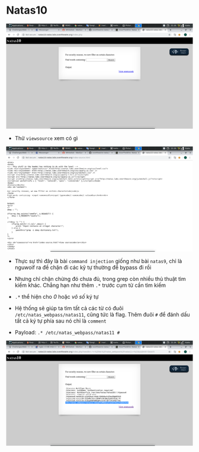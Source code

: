 # Natas10

![1](image/1.png)

- Thử `viewsource` xem có gì

![2](image/2.png)

- Thực sự thì đây là bài `command injection` giống như bài `natas9`, chỉ là nguwoif ra đề chặn đi các kỹ tự thường để bypass đi rồi

- Nhưng chỉ chặn chừng đó chưa đủ, trong grep còn nhiều thủ thuật tìm kiếm khác. Chẳng hạn như thêm `.*` trước cụm từ cần tìm kiếm

- `.*` thể hiện cho *0* hoặc *vô số* ký tự

- Hệ thống sẽ giúp ta tìm tất cả các từ có đuôi `/etc/natas_webpass/natas11`, cũng tức là flag. Thêm đuôi `#` để đánh dấu tất cả ký tự phía sau nó chỉ là `comment`

- Payload: `.* /etc/natas_webpass/natas11 #`

![3](image/3.png)

